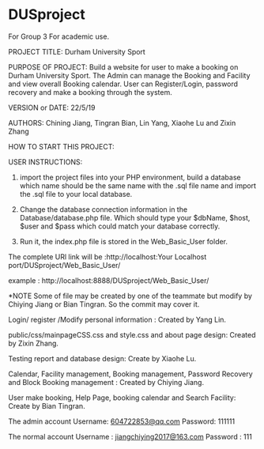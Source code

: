 # DUSproject
For Group 3
For academic use.

PROJECT TITLE: Durham University Sport 

PURPOSE OF PROJECT: Build a website for user to make a booking on Durham University Sport. The Admin can manage the Booking and Facility and view overall Booking calendar.
                    User can Register/Login, password recovery and make a booking through the system.

VERSION or DATE: 22/5/19

AUTHORS: Chining Jiang, Tingran Bian, Lin Yang, Xiaohe Lu and Zixin Zhang

HOW TO START THIS PROJECT: 

USER INSTRUCTIONS:

1. import the project files into your PHP environment, build a database which name should be the same name with the .sql file name and import the .sql file to your local database.

2. Change the database connection information in the Database/database.php file. Which should type your $dbName, $host, $user and $pass which could match your database correctly.

3. Run it, the index.php file is stored in the Web_Basic_User folder.

The complete URl link will be :http://localhost:Your Localhost port/DUSproject/Web_Basic_User/

example : http://localhost:8888/DUSproject/Web_Basic_User/

*NOTE Some of file may be created by one of the teammate but modify by Chiying Jiang or Bian Tingran. So the commit may cover it.

Login/ register /Modify personal information : Created by Yang Lin.

public/css/mainpageCSS.css and style.css  and about page design: Created by Zixin Zhang.

Testing report and database design: Create by Xiaohe Lu.

Calendar, Facility management, Booking management, Password Recovery and Block Booking management : Created by Chiying Jiang.

User make booking, Help Page, booking calendar and Search Facility: Create by Bian Tingran.



The admin account
Username: 604722853@qq.com
Password: 111111

The normal account
Username : jiangchiying2017@163.com
Password : 111


